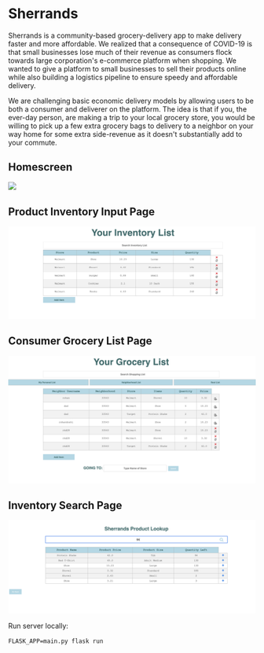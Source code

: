 # Sherrands
Sherrands is a community-based grocery-delivery app to make delivery faster and more affordable. We realized that a consequence of COVID-19 is that small businesses lose much of their revenue as consumers flock towards large corporation's e-commerce platform when shopping. We wanted to give a platform to small businesses to sell their products online while also building a logistics pipeline to ensure speedy and affordable delivery.

We are challenging basic economic delivery models by allowing users to be both a consumer and deliverer on the platform. The idea is that if you, the ever-day person, are making a trip to your local grocery store, you would be willing to pick up a few extra grocery bags to delivery to a neighbor on your way home for some extra side-revenue as it doesn't substantially add to your commute.  

## Homescreen
![](screenshots/homeScreen.png)

## Product Inventory Input Page
![](screenshots/inventoryList.png)

## Consumer Grocery List Page
![](screenshots/groceryList.png)

## Inventory Search Page
![](screenshots/productLookUp.png)

Run server locally:
```
FLASK_APP=main.py flask run
```
